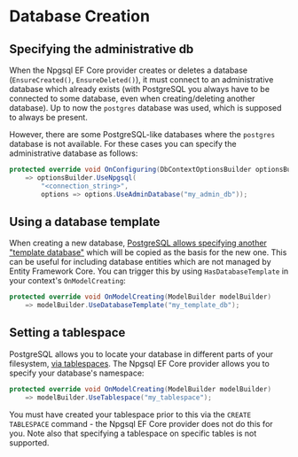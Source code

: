 # Database Creation

## Specifying the administrative db

When the Npgsql EF Core provider creates or deletes a database (`EnsureCreated()`, `EnsureDeleted()`), it must connect to an administrative database which already exists (with PostgreSQL you always have to be connected to some database, even when creating/deleting another database). Up to now the `postgres` database was used, which is supposed to always be present.

However, there are some PostgreSQL-like databases where the `postgres` database is not available. For these cases you can specify the administrative database as follows:

```csharp
protected override void OnConfiguring(DbContextOptionsBuilder optionsBuilder)
    => optionsBuilder.UseNpgsql(
        "<connection_string>",
        options => options.UseAdminDatabase("my_admin_db"));
```

## Using a database template

When creating a new database,
[PostgreSQL allows specifying another "template database"](http://www.postgresql.org/docs/current/static/manage-ag-templatedbs.html)
which will be copied as the basis for the new one. This can be useful for including database entities which are not managed by Entity Framework Core. You can trigger this by using `HasDatabaseTemplate` in your context's `OnModelCreating`:

```csharp
protected override void OnModelCreating(ModelBuilder modelBuilder)
    => modelBuilder.UseDatabaseTemplate("my_template_db");
```

## Setting a tablespace

PostgreSQL allows you to locate your database in different parts of your filesystem, [via tablespaces](https://www.postgresql.org/docs/current/static/manage-ag-tablespaces.html). The Npgsql EF Core provider allows you to specify your database's namespace:

```csharp
protected override void OnModelCreating(ModelBuilder modelBuilder)
    => modelBuilder.UseTablespace("my_tablespace");
```

You must have created your tablespace prior to this via the `CREATE TABLESPACE` command - the Npgsql EF Core provider does not do this for you. Note also that specifying a tablespace on specific tables is not supported.
